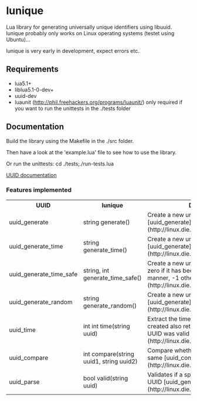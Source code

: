 # lunique #
Lua library for generating universally unique identifiers using libuuid.
lunique probably only works on Linux operating systems (testet using Ubuntu)...

lunique is very early in development, expect errors etc.

## Requirements ##
* lua5.1+
* liblua5.1-0-dev+
* uuid-dev
* luaunit (http://phil.freehackers.org/programs/luaunit/) only required if you want to run the unittests in the ./tests folder

## Documentation ##
Build the library using the Makefile in the ./src folder.

Then have a look at the 'example.lua' file to see how to use the library.

Or run the unittests: cd ./tests;./run-tests.lua

[UUID documentation](http://linux.die.net/man/3/uuid)

### Features implemented ###
<table>
    <tr>
        <th>UUID</th>
        <th>lunique</th>
        <th>Description</th>
    </tr>
    <tr>
        <td>uuid_generate</td>
        <td>string generate()</td>
        <td>Create a new unique UUID [uuid_generate](http://linux.die.net/man/3/uuid_generate)</td>
    </tr>
    <tr>
        <td>uuid_generate_time</td>
        <td>string generate_time()</td>
        <td>Create a new unique UUID [uuid_generate](http://linux.die.net/man/3/uuid_generate)</td>
    </tr>
    <tr>
        <td>uuid_generate_time_safe</td>
        <td>string, int generate_time_safe()</td>
        <td>
            Create a new unique UUID and returns zero if it has been generated in a safe manner, -1 otherwise.
            [uuid_generate](http://linux.die.net/man/3/uuid_generate)
        </td>
    </tr>
    <tr>
        <td>uuid_generate_random</td>
        <td>string generate_random()</td>
        <td>Create a new unique UUID [uuid_generate](http://linux.die.net/man/3/uuid_generate)</td>
    </tr>
    <tr>
        <td>uuid_time</td>
        <td>int int time(string uuid)</td>
        <td>
            Extract the time at which the UUID was created also returns integer indicating if UUID was valid
            [uuid_time](http://linux.die.net/man/3/uuid_time)
        </td>
    </tr>
    <tr>
        <td>uuid_compare</td>
        <td>int compare(string uuid1, string uuid2)</td>
        <td>Compare whether two UUIDs are the same [uuid_compare](http://linux.die.net/man/3/uuid_compare)</td>
    </tr>
    <tr>
        <td>uuid_parse</td>
        <td>bool valid(string uuid)</td>
        <td>Validates if a specified string is a valid UUID [uuid_generate](http://linux.die.net/man/3/uuid_parse)</td>
    </tr>
</table>
